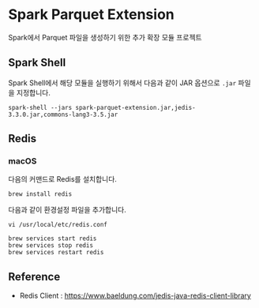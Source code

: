 # Spark Parquet Extension

Spark에서 Parquet 파일을 생성하기 위한 추가 확장 모듈 프로젝트

## Spark Shell

Spark Shell에서 해당 모듈을 실행하기 위해서 다음과 같이 JAR 옵션으로 `.jar` 파일을 지정합니다.

```
spark-shell --jars spark-parquet-extension.jar,jedis-3.3.0.jar,commons-lang3-3.5.jar
```

## Redis

### macOS

다음의 커맨드로 Redis를 설치합니다.

```
brew install redis
```

다음과 같이 환경설정 파일을 추가합니다.

```
vi /usr/local/etc/redis.conf
```

```
brew services start redis
brew services stop redis
brew services restart redis
```

## Reference

* Redis Client : https://www.baeldung.com/jedis-java-redis-client-library
